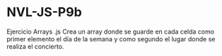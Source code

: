 # NVL-JS-P9b
Ejercicio Arrays .js
Crea un array donde se guarde en cada celda como primer elemento el día de la semana y 
como segundo el lugar donde se realiza el concierto.
